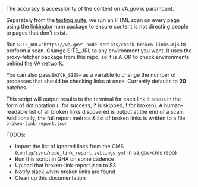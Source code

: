 The accuracy & accessibility of the content on VA.gov is paramount.

Separately from the [testing suite](./testing.md), we run an HTML scan on every page using the [linkinator](https://github.com/JustinBeckwith/linkinator) npm package to ensure content is not directing people to pages that don't exist.

Run `SITE_URL="https://va.gov" node scripts/check-broken-links.mjs` to perform a scan. Change SITE_URL to any environment you want. It uses the proxy-fetcher package from this repo, so it is A-OK to check environments behind the VA network.

You can also pass `BATCH_SIZE=` as a variable to change the number of processes that should be checking links at once. Currently defaults to **20** batches.

This script will output results to the terminal for each link it scans in the form of dot notation (**.** for success, **?** is skipped, **!** for broken). A human-readable list of all broken links discovered is output at the end of a scan. Additionally, the full report metrics & list of broken links is written to a file `broken-link-report.json`

TODOs:

- Import the list of ignored links from the CMS (`config/sync/node_link_report.settings.yml` in va.gov-cms repo)
- Run this script in GHA on some cadence
- Upload that broken-link-report.json to S3
- Notify slack when broken links are found
- Clean up this documentation
